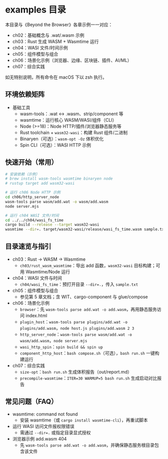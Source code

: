 # examples 目录

本目录与《Beyond the Browser》各章示例一一对应：

- ch02：基础概念与 .wat/.wasm 示例
- ch03：Rust 生成 WASM + Wasmtime 运行
- ch04：WASI 文件/时间示例
- ch05：组件模型与组合
- ch06：场景化示例（浏览器、边缘、区块链、插件、AI/ML）
- ch07：综合实践

如无特别说明，所有命令在 macOS 下以 zsh 执行。

## 环境依赖矩阵
- 基础工具
	- wasm-tools：.wat ↔ .wasm、strip/component 等
	- wasmtime：运行核心 WASM/WASI/组件（CLI）
	- Node (>=18)：Node HTTP/插件/浏览器静态服务等
	- Rust toolchain + `wasm32-wasi`：构建 Rust 组件/二进制
	- Binaryen（可选）：`wasm-opt -Oz` 体积优化
	- Spin CLI（可选）：WASI HTTP 示例

## 快速开始（常用）
```bash
# 安装依赖（示例）
# brew install wasm-tools wasmtime binaryen node
# rustup target add wasm32-wasi

# 运行 ch06 Node HTTP 示例
cd ch06/http_server_node
wasm-tools parse wasm/add.wat -o wasm/add.wasm
node server.mjs

# 运行 ch04 WASI 文件/时间
cd ../../ch04/wasi_fs_time
cargo build --release --target wasm32-wasi
wasmtime --dir=. target/wasm32-wasi/release/wasi_fs_time.wasm sample.txt
```

## 目录速览与指引
- ch03：Rust → WASM → Wasmtime
	- `ch03/rust_wasm_wasmtime`：导出 add 函数，`wasm32-wasi` 目标构建；可用 Wasmtime/Node 运行
- ch04：WASI 文件与时间
	- `ch04/wasi_fs_time`：预打开目录 `--dir=.`，传入 `sample.txt`
- ch05：组件模型与组合
	- 参见第 5 章文档；含 WIT、cargo-component 与 glue/compose
- ch06：场景化示例
	- `browser`：先 `wasm-tools parse add.wat -o add.wasm`，再用静态服务访问 index.html
	- `plugin_host`：`wasm-tools parse plugins/add.wat -o plugins/add.wasm`，`node host.js plugins/add.wasm 2 3`
	- `http_server_node`：`wasm-tools parse wasm/add.wat -o wasm/add.wasm`，`node server.mjs`
	- `wasi_http_spin`：`spin build && spin up`
	- `component_http_host`：`bash compose.sh`（可选），`bash run.sh` 一键构建运行
- ch07：综合实践
	- `size-opt`：`bash run.sh` 生成体积报告（out/report.md）
	- `precompile-wasmtime`：`ITER=30 WARMUP=5 bash run.sh` 生成启动对比报告

## 常见问题（FAQ）
- wasmtime: command not found
	- 安装 wasmtime（或 `cargo install wasmtime-cli`），再重试脚本
- 运行 WASI 访问文件报权限错误
	- 需通过 `--dir=.` 或指定目录显式授权
- 浏览器示例 add.wasm 404
	- 先 `wasm-tools parse add.wat -o add.wasm`，并确保静态服务根目录包含该文件
